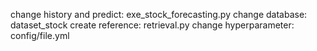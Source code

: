 change history and predict: exe_stock_forecasting.py
change database: dataset_stock
create reference: retrieval.py
change hyperparameter: config/file.yml


